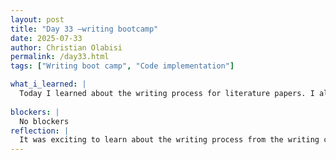 ```yaml
---
layout: post
title: "Day 33 –writing bootcamp"
date: 2025-07-33
author: Christian Olabisi
permalink: /day33.html
tags: ["Writing boot camp", "Code implementation"]

what_i_learned: |
  Today I learned about the writing process for literature papers. I also learned how to say thank you in Hausa, Efik and one other language.
  
blockers: |
  No blockers
reflection: |
  It was exciting to learn about the writing process from the writing center. The session gave me different insights on the steps of writing a paper. Helped visualize what my groupd would have to do once it comes time to write our final paper. it was also cool learning about the lady who has written alot of papers and is from Nigeria doing a study on medicinal plants and if they can help with the cure for cancer. Today code was also calm just ran my code and waited for it to finish running.
--- 
```

